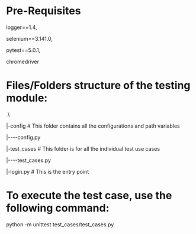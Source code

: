 # Pre-Requisites

logger==1.4, 

selenium==3.141.0, 

pytest==5.0.1, 

chromedriver

# Files/Folders structure of the testing module:

.\

  |-config             # This folder contains all the configurations and path variables
  
  |----config.py
  
  |-test_cases     #  This folder is for all the individual test use cases 
  
  |----test_cases.py
  
  |-login.py         # This is the entry point
 
 
# To execute the test case, use the following command:  
python -m unittest test_cases/test_cases.py 

